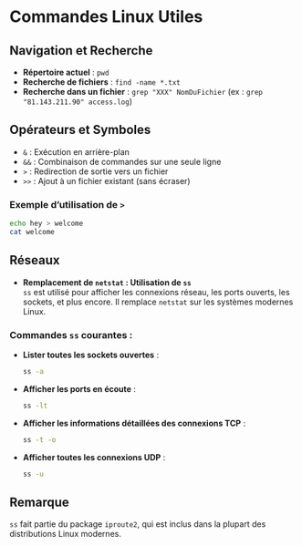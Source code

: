 # Commandes Linux Utiles

## Navigation et Recherche
- **Répertoire actuel** : `pwd`
- **Recherche de fichiers** : `find -name *.txt`
- **Recherche dans un fichier** : `grep "XXX" NomDuFichier` (ex : `grep "81.143.211.90" access.log`)

## Opérateurs et Symboles
- `&` : Exécution en arrière-plan
- `&&` : Combinaison de commandes sur une seule ligne
- `>` : Redirection de sortie vers un fichier
- `>>` : Ajout à un fichier existant (sans écraser)

### Exemple d’utilisation de `>`
```bash
echo hey > welcome
cat welcome
```

## Réseaux
- **Remplacement de `netstat` : Utilisation de `ss`**  
  `ss` est utilisé pour afficher les connexions réseau, les ports ouverts, les sockets, et plus encore. Il remplace `netstat` sur les systèmes modernes Linux.

### Commandes `ss` courantes :
- **Lister toutes les sockets ouvertes** :
  ```bash
  ss -a
  ```
- **Afficher les ports en écoute** :
  ```bash
  ss -lt
  ```
- **Afficher les informations détaillées des connexions TCP** :
  ```bash
  ss -t -o
  ```
- **Afficher toutes les connexions UDP** :
  ```bash
  ss -u
  ```

## Remarque
`ss` fait partie du package `iproute2`, qui est inclus dans la plupart des distributions Linux modernes.
